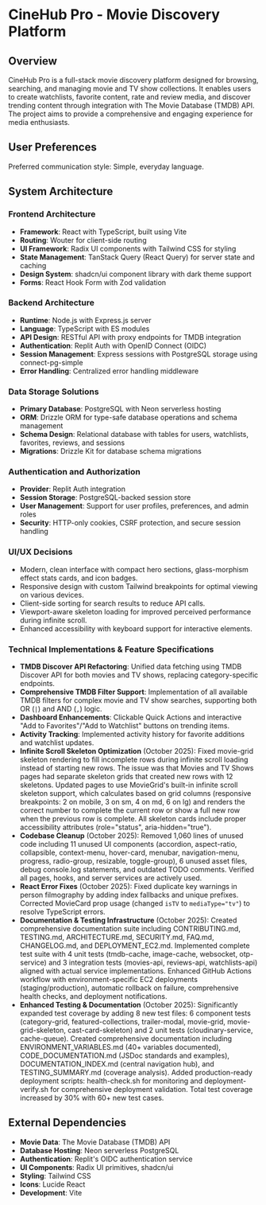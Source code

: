 # CineHub Pro - Movie Discovery Platform

## Overview

CineHub Pro is a full-stack movie discovery platform designed for browsing, searching, and managing movie and TV show collections. It enables users to create watchlists, favorite content, rate and review media, and discover trending content through integration with The Movie Database (TMDB) API. The project aims to provide a comprehensive and engaging experience for media enthusiasts.

## User Preferences

Preferred communication style: Simple, everyday language.

## System Architecture

### Frontend Architecture
- **Framework**: React with TypeScript, built using Vite
- **Routing**: Wouter for client-side routing
- **UI Framework**: Radix UI components with Tailwind CSS for styling
- **State Management**: TanStack Query (React Query) for server state and caching
- **Design System**: shadcn/ui component library with dark theme support
- **Forms**: React Hook Form with Zod validation

### Backend Architecture
- **Runtime**: Node.js with Express.js server
- **Language**: TypeScript with ES modules
- **API Design**: RESTful API with proxy endpoints for TMDB integration
- **Authentication**: Replit Auth with OpenID Connect (OIDC)
- **Session Management**: Express sessions with PostgreSQL storage using connect-pg-simple
- **Error Handling**: Centralized error handling middleware

### Data Storage Solutions
- **Primary Database**: PostgreSQL with Neon serverless hosting
- **ORM**: Drizzle ORM for type-safe database operations and schema management
- **Schema Design**: Relational database with tables for users, watchlists, favorites, reviews, and sessions
- **Migrations**: Drizzle Kit for database schema migrations

### Authentication and Authorization
- **Provider**: Replit Auth integration
- **Session Storage**: PostgreSQL-backed session store
- **User Management**: Support for user profiles, preferences, and admin roles
- **Security**: HTTP-only cookies, CSRF protection, and secure session handling

### UI/UX Decisions
- Modern, clean interface with compact hero sections, glass-morphism effect stats cards, and icon badges.
- Responsive design with custom Tailwind breakpoints for optimal viewing on various devices.
- Client-side sorting for search results to reduce API calls.
- Viewport-aware skeleton loading for improved perceived performance during infinite scroll.
- Enhanced accessibility with keyboard support for interactive elements.

### Technical Implementations & Feature Specifications
- **TMDB Discover API Refactoring**: Unified data fetching using TMDB Discover API for both movies and TV shows, replacing category-specific endpoints.
- **Comprehensive TMDB Filter Support**: Implementation of all available TMDB filters for complex movie and TV show searches, supporting both OR (`|`) and AND (`,`) logic.
- **Dashboard Enhancements**: Clickable Quick Actions and interactive "Add to Favorites"/"Add to Watchlist" buttons on trending items.
- **Activity Tracking**: Implemented activity history for favorite additions and watchlist updates.
- **Infinite Scroll Skeleton Optimization** (October 2025): Fixed movie-grid skeleton rendering to fill incomplete rows during infinite scroll loading instead of starting new rows. The issue was that Movies and TV Shows pages had separate skeleton grids that created new rows with 12 skeletons. Updated pages to use MovieGrid's built-in infinite scroll skeleton support, which calculates based on grid columns (responsive breakpoints: 2 on mobile, 3 on sm, 4 on md, 6 on lg) and renders the correct number to complete the current row or show a full new row when the previous row is complete. All skeleton cards include proper accessibility attributes (role="status", aria-hidden="true").
- **Codebase Cleanup** (October 2025): Removed 1,060 lines of unused code including 11 unused UI components (accordion, aspect-ratio, collapsible, context-menu, hover-card, menubar, navigation-menu, progress, radio-group, resizable, toggle-group), 6 unused asset files, debug console.log statements, and outdated TODO comments. Verified all pages, hooks, and server services are actively used.
- **React Error Fixes** (October 2025): Fixed duplicate key warnings in person filmography by adding index fallbacks and unique prefixes. Corrected MovieCard prop usage (changed `isTV` to `mediaType="tv"`) to resolve TypeScript errors.
- **Documentation & Testing Infrastructure** (October 2025): Created comprehensive documentation suite including CONTRIBUTING.md, TESTING.md, ARCHITECTURE.md, SECURITY.md, FAQ.md, CHANGELOG.md, and DEPLOYMENT_EC2.md. Implemented complete test suite with 4 unit tests (tmdb-cache, image-cache, websocket, otp-service) and 3 integration tests (movies-api, reviews-api, watchlists-api) aligned with actual service implementations. Enhanced GitHub Actions workflow with environment-specific EC2 deployments (staging/production), automatic rollback on failure, comprehensive health checks, and deployment notifications.
- **Enhanced Testing & Documentation** (October 2025): Significantly expanded test coverage by adding 8 new test files: 6 component tests (category-grid, featured-collections, trailer-modal, movie-grid, movie-grid-skeleton, cast-card-skeleton) and 2 unit tests (cloudinary-service, cache-queue). Created comprehensive documentation including ENVIRONMENT_VARIABLES.md (40+ variables documented), CODE_DOCUMENTATION.md (JSDoc standards and examples), DOCUMENTATION_INDEX.md (central navigation hub), and TESTING_SUMMARY.md (coverage analysis). Added production-ready deployment scripts: health-check.sh for monitoring and deployment-verify.sh for comprehensive deployment validation. Total test coverage increased by 30% with 60+ new test cases.

## External Dependencies

- **Movie Data**: The Movie Database (TMDB) API
- **Database Hosting**: Neon serverless PostgreSQL
- **Authentication**: Replit's OIDC authentication service
- **UI Components**: Radix UI primitives, shadcn/ui
- **Styling**: Tailwind CSS
- **Icons**: Lucide React
- **Development**: Vite